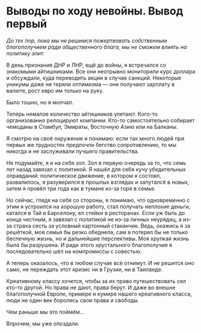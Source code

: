 # Выводы по ходу невойны. Вывод первый

_До тех пор, пока мы не решимся пожертвовать собственным благополучием ради общественного блага, мы не сможем влиять на политику элит._

В день признания ДНР и ЛНР, ещё до войны, я встречался со знакомыми айтишниками. Все они неотрывно мониторили курс доллара и обсуждали, куда переводить акции в случае санкций. Некоторые уникумы даже не теряли оптимизма — они получают зарплату в валюте, рост евро им только на руку. 

Было тошно, но я молчал.

Теперь немалое количество айтишников улетают. Кого-то организованно релоцируют компании. Кто-то самостоятельно собирает чемоданы в Стамбул, Эмираты, Восточную Азию или на Балканы. 

Я смотрю на своё окружение и понимаю: если так много людей при первых же трудностях предпочли бегство сопротивлению, то мы никогда и не заслуживали лучшего правительства.

Не подумайте, я и на себя зол. Зол в первую очередь за то, что семь лет назад завязал с политикой. Я нашёл для себя кучу убедительных оправданий: политическое движение, в котором я состоял, развалилось, я разуверился в прошлых взглядах и запуталсё в новых, затем я провёл три года как в тумане из-за горя в семье.

Но сейчас, глядя на себя со стороны, я понимаю, что одновременно с этим я устроился на хорошую работу, стал получать неплохие деньги, катался в Тай в Барселону, ел стейки в ресторанах. Если уж быть до конца честным, я завязал с политикой не из-за личных неурядиц, а из-за страха сесть за условный картонный стаканчик. Ведь, окажись я за решёткой, моя семья бы резко обеднела, сам я потерял бы не только беспечную жизнь, но и дальнейшие перспективы. Моя хрупкая жизнь была бы разрушена. И ради этого хрустального благополучия я последовательно шёл на компромиссы с совестью.

А теперь оказалось, что в любом случае всё отнимут. И не решится оно само, не переждать этот кризис ни в Грузии, ни в Таиланде. 

Креативному классу хочется, чтобы за их право путешествовать сел кто-то другой. Но права не дают, права берут. И даже во внешне благополучной Европе, примере и кумире нашего креативного класса, люди не один век боролись свои права и свободы.

Чем раньше мы это поймём…

Впрочем, мы уже опоздали.